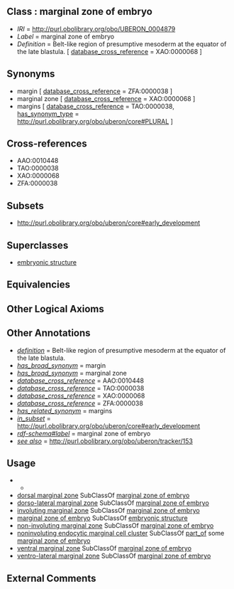 
## Class : marginal zone of embryo

 * *IRI* = http://purl.obolibrary.org/obo/UBERON_0004879
 * *Label* = marginal zone of embryo
 * *Definition* = Belt-like region of presumptive mesoderm at the equator of the late blastula. [ [database_cross_reference](../../ef/oboInOwl#hasDbXref.md) = XAO:0000068 ]

## Synonyms

 * margin [ [database_cross_reference](../../ef/oboInOwl#hasDbXref.md) = ZFA:0000038 ]
 * marginal zone [ [database_cross_reference](../../ef/oboInOwl#hasDbXref.md) = XAO:0000068 ]
 * margins [ [database_cross_reference](../../ef/oboInOwl#hasDbXref.md) = TAO:0000038, [has_synonym_type](../../pe/oboInOwl#hasSynonymType.md) = http://purl.obolibrary.org/obo/uberon/core#PLURAL ]

## Cross-references

 * AAO:0010448
 * TAO:0000038
 * XAO:0000068
 * ZFA:0000038

## Subsets

 * http://purl.obolibrary.org/obo/uberon/core#early_development

## Superclasses

 * [embryonic structure](../../UBERON/50/UBERON_0002050.md)

## Equivalencies


## Other Logical Axioms


## Other Annotations

 * *[definition](../../IAO/15/IAO_0000115.md)* = Belt-like region of presumptive mesoderm at the equator of the late blastula.
 * *[has_broad_synonym](../../ym/oboInOwl#hasBroadSynonym.md)* = margin
 * *[has_broad_synonym](../../ym/oboInOwl#hasBroadSynonym.md)* = marginal zone
 * *[database_cross_reference](../../ef/oboInOwl#hasDbXref.md)* = AAO:0010448
 * *[database_cross_reference](../../ef/oboInOwl#hasDbXref.md)* = TAO:0000038
 * *[database_cross_reference](../../ef/oboInOwl#hasDbXref.md)* = XAO:0000068
 * *[database_cross_reference](../../ef/oboInOwl#hasDbXref.md)* = ZFA:0000038
 * *[has_related_synonym](../../ym/oboInOwl#hasRelatedSynonym.md)* = margins
 * *[in_subset](../../et/oboInOwl#inSubset.md)* = http://purl.obolibrary.org/obo/uberon/core#early_development
 * *[rdf-schema#label](../../el/rdf-schema#label.md)* = marginal zone of embryo
 * *[see also](../../so/rdf-schema#seeAlso.md)* = http://purl.obolibrary.org/obo/uberon/tracker/153

## Usage

 * -
 * [dorsal marginal zone](../../UBERON/49/UBERON_3010449.md) SubClassOf [marginal zone of embryo](../../UBERON/79/UBERON_0004879.md)
 * [dorso-lateral marginal zone](../../UBERON/50/UBERON_3010450.md) SubClassOf [marginal zone of embryo](../../UBERON/79/UBERON_0004879.md)
 * [involuting marginal zone](../../UBERON/51/UBERON_3010451.md) SubClassOf [marginal zone of embryo](../../UBERON/79/UBERON_0004879.md)
 * [marginal zone of embryo](../../UBERON/79/UBERON_0004879.md) SubClassOf [embryonic structure](../../UBERON/50/UBERON_0002050.md)
 * [non-involuting marginal zone](../../UBERON/52/UBERON_3010452.md) SubClassOf [marginal zone of embryo](../../UBERON/79/UBERON_0004879.md)
 * [noninvoluting endocytic marginal cell cluster](../../UBERON/26/UBERON_2001126.md) SubClassOf [part_of](../../BFO/50/BFO_0000050.md) some [marginal zone of embryo](../../UBERON/79/UBERON_0004879.md)
 * [ventral marginal zone](../../UBERON/53/UBERON_3010453.md) SubClassOf [marginal zone of embryo](../../UBERON/79/UBERON_0004879.md)
 * [ventro-lateral marginal zone](../../UBERON/54/UBERON_3010454.md) SubClassOf [marginal zone of embryo](../../UBERON/79/UBERON_0004879.md)

## External Comments

